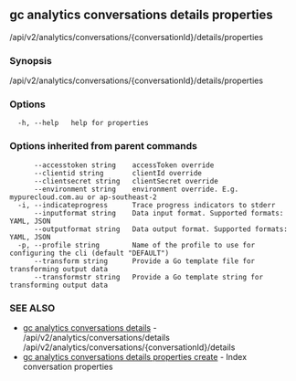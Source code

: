 ## gc analytics conversations details properties

/api/v2/analytics/conversations/{conversationId}/details/properties

### Synopsis

/api/v2/analytics/conversations/{conversationId}/details/properties

### Options

```
  -h, --help   help for properties
```

### Options inherited from parent commands

```
      --accesstoken string    accessToken override
      --clientid string       clientId override
      --clientsecret string   clientSecret override
      --environment string    environment override. E.g. mypurecloud.com.au or ap-southeast-2
  -i, --indicateprogress      Trace progress indicators to stderr
      --inputformat string    Data input format. Supported formats: YAML, JSON
      --outputformat string   Data output format. Supported formats: YAML, JSON
  -p, --profile string        Name of the profile to use for configuring the cli (default "DEFAULT")
      --transform string      Provide a Go template file for transforming output data
      --transformstr string   Provide a Go template string for transforming output data
```

### SEE ALSO

* [gc analytics conversations details](gc_analytics_conversations_details.html)	 - /api/v2/analytics/conversations/details /api/v2/analytics/conversations/{conversationId}/details
* [gc analytics conversations details properties create](gc_analytics_conversations_details_properties_create.html)	 - Index conversation properties



